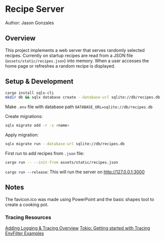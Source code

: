 # Recipe Server
Author: Jason Gonzales

## Overview

This project implements a web server that serves randomly selected recipes. Currently on startup recipes are read from a JSON file (`assets/static/recipes.json`) into memory. When a user accesses the home page or refreshes a random recipe is displayed.

## Setup & Development

```sh
cargo install sqlx-cli
mkdir db && sqlx database create --database-url sqlite://db/recipes.db
```

Make `.env` file with database path `DATABASE_URL=sqlite://db/recipes.db`

Create migrations:
```sh
sqlx migrate add -r -s <name>
```

Apply migration:
```sh
sqlx migrate run --database-url sqlite://db/recipes.db
```

First run to add recipes from `.json` file:
```sh
cargo run -- --init-from assets/static/recipes.json
```


`cargo run --release`: This will run the server on http://127.0.0.1:3000

## Notes

The favicon.ico was made using PowerPoint and the basic shapes tool to create a cooking pot.

### Tracing Resources

[Adding Logging & Tracing Overview](https://carlosmv.hashnode.dev/adding-logging-and-tracing-to-an-axum-app-rust)
[Tokio: Getting started with Tracing](https://tokio.rs/tokio/topics/tracing)
[EnvFilter Examples](https://docs.rs/tracing-subscriber/latest/tracing_subscriber/filter/struct.EnvFilter.html#examples)
